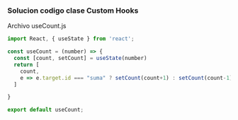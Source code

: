 ### Solucion codigo clase Custom Hooks

Archivo useCount.js

```js
import React, { useState } from 'react';

const useCount = (number) => {
  const [count, setCount] = useState(number)
  return [
    count, 
    e => e.target.id === "suma" ? setCount(count+1) : setCount(count-1)
  ]

}

export default useCount;
```
